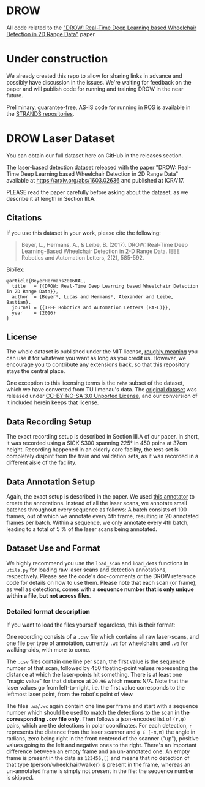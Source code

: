 # DROW
All code related to the ["DROW: Real-Time Deep Learning based Wheelchair Detection in 2D Range Data"](http://arxiv.org/abs/1603.02636) paper.

# Under construction
We already created this repo to allow for sharing links in advance and possibly have discussion in the issues. We're waiting for feedback on the paper and will publish code for running and training DROW in the near future.

Preliminary, guarantee-free, AS-IS code for running in ROS is available in the [STRANDS repositories](https://github.com/strands-project/strands_perception_people/tree/indigo-devel/wheelchair_detector).


# DROW Laser Dataset

You can obtain our full dataset here on GitHub in the releases section.

The laser-based detection dataset released with the paper "DROW: Real-Time Deep Learning based Wheelchair Detection in 2D Range Data" available at https://arxiv.org/abs/1603.02636 and published at ICRA'17.

PLEASE read the paper carefully before asking about the dataset, as we describe it at length in Section III.A.

## Citations

If you use this dataset in your work, please cite the following:

> Beyer, L., Hermans, A., & Leibe, B. (2017). DROW: Real-Time Deep Learning-Based Wheelchair Detection in 2-D Range Data. IEEE Robotics and Automation Letters, 2(2), 585-592.

BibTex:

```
@article{BeyerHermans2016RAL,
  title   = {{DROW: Real-Time Deep Learning based Wheelchair Detection in 2D Range Data}},
  author  = {Beyer*, Lucas and Hermans*, Alexander and Leibe, Bastian},
  journal = {{IEEE Robotics and Automation Letters (RA-L)}},
  year    = {2016}
}
```

## License

The whole dataset is published under the MIT license, [roughly meaning](https://tldrlegal.com/license/mit-license) you can use it for whatever you want as long as you credit us.
However, we encourage you to contribute any extensions back, so that this repository stays the central place.

One exception to this licensing terms is the `reha` subset of the dataset, which we have converted from TU Ilmenau's data.
The [original dataset](https://www.tu-ilmenau.de/de/neurob/data-sets-code/people-detection-in-2d-laser-range-data/) was released under [CC-BY-NC-SA 3.0 Unported License](http://creativecommons.org/licenses/by-nc-sa/3.0/), and our conversion of it included herein keeps that license.

## Data Recording Setup

The exact recording setup is described in Section III.A of our paper.
In short, it was recorded using a SICK S300 spanning 225° in 450 poins at 37cm height.
Recording happened in an elderly care facility, the test-set is completely disjoint from the train and validation sets, as it was recorded in a different aisle of the facility.

## Data Annotation Setup

Again, the exact setup is described in the paper.
We used [this annotator](https://github.com/lucasb-eyer/laser-detection-annotator) to create the annotations.
Instead of all the laser scans, we annotate small batches throughout every sequence as follows:
A batch consists of 100 frames, out of which we annotate every 5th frame, resulting in 20 annotated frames per batch.
Within a sequence, we only annotate every 4th batch, leading to a total of 5 % of the laser scans being annotated.

## Dataset Use and Format

We highly recommend you use the `load_scan` and `load_dets` functions in `utils.py` for loading raw laser scans and detection annotations, respectively.
Please see the code's doc-comments or the DROW reference code for details on how to use them.
Please note that each scan (or frame), as well as detections, comes with a **sequence number that is only unique within a file, but not across files**.

### Detailed format description

If you want to load the files yourself regardless, this is their format:

One recording consists of a `.csv` file which contains all raw laser-scans, and one file per type of annotation, currently `.wc` for wheelchairs and `.wa` for walking-aids, with more to come.

The `.csv` files contain one line per scan, the first value is the sequence number of that scan, followed by 450 floating-point values representing the distance at which the laser-points hit something.
There is at least one "magic value" for that distance at `29.96` which means N/A.
Note that the laser values go from left-to-right, i.e. the first value corresponds to the leftmost laser point, from the robot's point of view.

The files `.wa`/`.wc` again contain one line per frame and start with a sequence number which should be used to match the detections to the scan **in the corresponding `.csv` file only**.
Then follows a json-encoded list of `(r,φ)` pairs, which are the detections in polar coordinates.
For each detection, `r` represents the distance from the laser scanner and `φ ∈ [-π,π]` the angle in radians, zero being right in the front centered of the scanner ("up"), positive values going to the left and negative ones to the right.
There's an important difference between an empty frame and an un-annotated one:
An empty frame is present in the data as `123456,[]` and means that no detection of that type (person/wheelchair/walker) is present in the frame, whereas an un-annotated frame is simply not present in the file: the sequence number is skipped.
